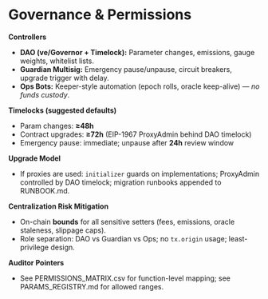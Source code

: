 # Governance & Permissions


**Controllers**
- **DAO (ve/Governor + Timelock):** Parameter changes, emissions, gauge weights, whitelist lists.
- **Guardian Multisig:** Emergency pause/unpause, circuit breakers, upgrade trigger with delay.
- **Ops Bots:** Keeper-style automation (epoch rolls, oracle keep-alive) — *no funds custody*.


**Timelocks (suggested defaults)**
- Param changes: **≥48h**
- Contract upgrades: **≥72h** (EIP-1967 ProxyAdmin behind DAO timelock)
- Emergency pause: immediate; unpause after **24h** review window


**Upgrade Model**
- If proxies are used: `initializer` guards on implementations; ProxyAdmin controlled by DAO timelock; migration runbooks appended to RUNBOOK.md.


**Centralization Risk Mitigation**
- On-chain **bounds** for all sensitive setters (fees, emissions, oracle staleness, slippage caps).
- Role separation: DAO vs Guardian vs Ops; no `tx.origin` usage; least-privilege design.


**Auditor Pointers**
- See PERMISSIONS_MATRIX.csv for function-level mapping; see PARAMS_REGISTRY.md for allowed ranges.
